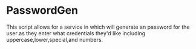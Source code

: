 # PasswordGen

This script allows for a service in which will generate an password for the user as they enter what credentials they'd like including uppercase,lower,special,and numbers. 